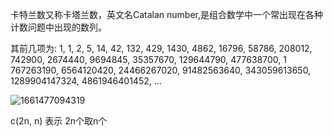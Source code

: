 卡特兰数又称卡塔兰数，英文名Catalan number,是组合数学中一个常出现在各种计数问题中出现的数列。

其前几项为:
1, 1, 2, 5, 14, 42, 132, 429, 1430, 4862, 16796, 58786, 208012,
742900, 2674440, 9694845, 35357670, 129644790, 477638700,
1 767263190, 6564120420, 24466267020, 91482563640,
343059613650, 1289904147324, 4861946401452, ...

![1661477094319](assets/1661477094319.png)

c(2n, n) 表示 2n个取n个

